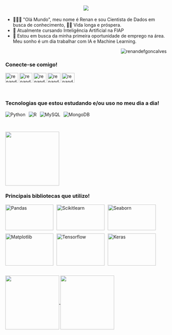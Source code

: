 <h1 align="center">
    <img src="https://readme-typing-svg.herokuapp.com/?font=Righteous&size=35&center=true&vCenter=true&width=500&height=70&duration=4000&lines=Renan+de+França+Gonçalves;"/>
</h1>

- 🧑🏽‍💻 "Olá Mundo", meu nome é Renan e sou Cientista de Dados em busca de conhecimento, 🖖🏽 Vida longa e próspera.
- 🌱 Atualmente cursando Inteligência Artificial na FIAP
- 🔭 Estou em busca da minha primeira oportunidade de emprego na área. Meu sonho é um dia trabalhar com IA e Machine Learning.

<p align="right"> <img src="https://komarev.com/ghpvc/?username=renandefgoncalves&label=Profile%20views&color=DD6387&style=flat" alt="renandefgoncalves"/></p>
<h3 align="left">Conecte-se comigo!</h3>
<p align="left">
<a href="https://linkedin.com/in/renandefgoncalves" target="blank"><img align="center" src="https://raw.githubusercontent.com/rahuldkjain/github-profile-readme-generator/master/src/images/icons/Social/linked-in-alt.svg" alt="renandefgoncalves" height="30" width="40" /></a>
<a href="https://kaggle.com/renandefgoncalves" target="blank"><img align="center" src="https://raw.githubusercontent.com/rahuldkjain/github-profile-readme-generator/master/src/images/icons/Social/kaggle.svg" alt="renandefgoncalves" height="30" width="40" /></a>
<a href="https://stackoverflow.com/users/renandefgoncalves" target="blank"><img align="center" src="https://raw.githubusercontent.com/rahuldkjain/github-profile-readme-generator/master/src/images/icons/Social/stack-overflow.svg" alt="renandefgoncalves" height="30" width="40" /></a>
<a href="https://dev.to/renandefgoncalves" target="blank"><img align="center" src="https://raw.githubusercontent.com/rahuldkjain/github-profile-readme-generator/master/src/images/icons/Social/devto.svg" alt="renandefgoncalves" height="30" width="40" /></a>
<a href="https://instagram.com/renandefgoncalves" target="blank"><img align="center" src="https://raw.githubusercontent.com/rahuldkjain/github-profile-readme-generator/master/src/images/icons/Social/instagram.svg" alt="renandefgoncalves" height="30" width="40" /></a>
</p></br>

### Tecnologias que estou estudando e/ou uso no meu dia a dia!
<p align="left" style="display: flex; flex-wrap: wrap; gap: 10px;">
    <img align="center" alt="Python" src="https://img.shields.io/badge/Python-3776AB?style=for-the-badge&height=28px"/>
    <img align="center" alt="R" src="https://img.shields.io/badge/R-276DC3?style=for-the-badge&height=28px"/>
    <img align="center" alt="MySQL" src="https://img.shields.io/badge/MySQL-00718B?style=for-the-badge&height=28px"/>
    <img align="center" alt="MongoDB" src="https://img.shields.io/badge/MongoDB-4EA94B?style=for-the-badge&height=28px"/>    
</p><br>

<img align="center" src="https://github-readme-stats.vercel.app/api/top-langs/?username=renandefgoncalves&size_weight=0.5&count_weight=0.5&theme=dracula" style="height:12em;"></br>

### Principais bibliotecas que utilizo!
<p align="left" style="display: flex; flex-wrap: wrap; gap: 10px;">
  <img align="center" alt="Pandas" height="80" width="150" src="https://cdn.jsdelivr.net/gh/devicons/devicon@latest/icons/pandas/pandas-original-wordmark.svg"/>
  <img align="center" alt="Scikitlearn" height="80" width="150" src="https://cdn.jsdelivr.net/gh/devicons/devicon@latest/icons/scikitlearn/scikitlearn-original.svg"/>
  <img align="center" alt="Seaborn" height="80" width="150" src="https://seaborn.pydata.org/_images/logo-mark-lightbg.svg"/> 
  <img align="center" alt="Matplotlib" height="100" width="150" src="https://cdn.jsdelivr.net/gh/devicons/devicon@latest/icons/matplotlib/matplotlib-original-wordmark.svg" />
  <img align="center" alt="Tensorflow" height="100" width="150" src="https://cdn.jsdelivr.net/gh/devicons/devicon@latest/icons/tensorflow/tensorflow-original-wordmark.svg"/>         
  <img align="center" alt="Keras" height="100" width="150" src="https://cdn.jsdelivr.net/gh/devicons/devicon@latest/icons/keras/keras-original-wordmark.svg" />                   
</p><br>
    
<div>
    <a href="https://github.com/renandefgoncalves">
    <img align="center" src="https://github-readme-stats.vercel.app/api?username=renandefgoncalves&show_icons=true&theme=dracula" style="height:12em;">
    <img align="center" src="https://github-readme-streak-stats.herokuapp.com/?user=renandefgoncalves&show_icons=true&theme=dracula" style="height:12em;"/></p>
</div>
